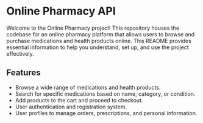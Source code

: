 # Online Pharmacy API

Welcome to the Online Pharmacy project! This repository houses the codebase for an online pharmacy platform that allows users to browse and purchase medications and health products online. This README provides essential information to help you understand, set up, and use the project effectively.



## Features

- Browse a wide range of medications and health products.
- Search for specific medications based on name, category, or condition.
- Add products to the cart and proceed to checkout.
- User authentication and registration system.
- User profiles to manage orders, prescriptions, and personal information.

